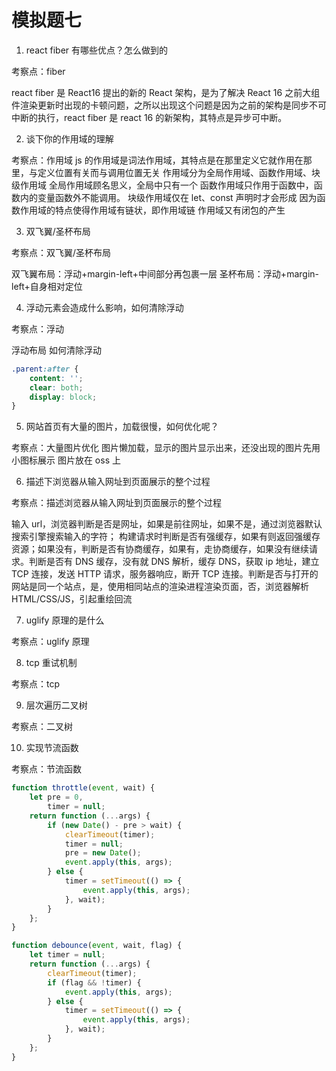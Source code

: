 # 模拟题七

1. react fiber 有哪些优点？怎么做到的

考察点：fiber

react fiber 是 React16 提出的新的 React 架构，是为了解决 React 16 之前大组件渲染更新时出现的卡顿问题，之所以出现这个问题是因为之前的架构是同步不可中断的执行，react fiber 是 react 16 的新架构，其特点是异步可中断。

2. 谈下你的作用域的理解

考察点：作用域
js 的作用域是词法作用域，其特点是在那里定义它就作用在那里，与定义位置有关而与调用位置无关
作用域分为全局作用域、函数作用域、块级作用域
全局作用域顾名思义，全局中只有一个
函数作用域只作用于函数中，函数内的变量函数外不能调用。
块级作用域仅在 let、const 声明时才会形成
因为函数作用域的特点使得作用域有链状，即作用域链
作用域又有闭包的产生

3. 双飞翼/圣杯布局

考察点：双飞翼/圣杯布局

双飞翼布局：浮动+margin-left+中间部分再包裹一层
圣杯布局：浮动+margin-left+自身相对定位

4. 浮动元素会造成什么影响，如何清除浮动

考察点：浮动

浮动布局
如何清除浮动

```css
.parent:after {
    content: '';
    clear: both;
    display: block;
}
```

5. 网站首页有大量的图片，加载很慢，如何优化呢？

考察点：大量图片优化
图片懒加载，显示的图片显示出来，还没出现的图片先用小图标展示
图片放在 oss 上

6. 描述下浏览器从输入网址到页面展示的整个过程

考察点：描述浏览器从输入网址到页面展示的整个过程

输入 url，浏览器判断是否是网址，如果是前往网址，如果不是，通过浏览器默认搜索引擎搜索输入的字符；
构建请求时判断是否有强缓存，如果有则返回强缓存资源；如果没有，判断是否有协商缓存，如果有，走协商缓存，如果没有继续请求。判断是否有 DNS 缓存，没有就 DNS 解析，缓存 DNS，获取 ip 地址，建立 TCP 连接，发送 HTTP 请求，服务器响应，断开 TCP 连接。判断是否与打开的网站是同一个站点，是，使用相同站点的渲染进程渲染页面，否，浏览器解析 HTML/CSS/JS，引起重绘回流

7. uglify 原理的是什么

考察点：uglify 原理

8. tcp 重试机制

考察点：tcp

9. 层次遍历二叉树

考察点：二叉树

10. 实现节流函数

考察点：节流函数

```javascript
function throttle(event, wait) {
    let pre = 0,
        timer = null;
    return function (...args) {
        if (new Date() - pre > wait) {
            clearTimeout(timer);
            timer = null;
            pre = new Date();
            event.apply(this, args);
        } else {
            timer = setTimeout(() => {
                event.apply(this, args);
            }, wait);
        }
    };
}
```

```javascript
function debounce(event, wait, flag) {
    let timer = null;
    return function (...args) {
        clearTimeout(timer);
        if (flag && !timer) {
            event.apply(this, args);
        } else {
            timer = setTimeout(() => {
                event.apply(this, args);
            }, wait);
        }
    };
}
```
